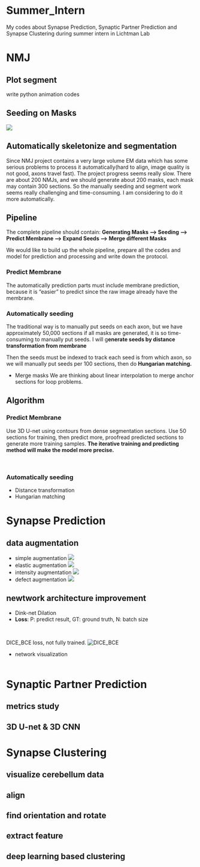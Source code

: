# Summer_Intern
My codes about Synapse Prediction, Synaptic Partner Prediction and Synapse Clustering during summer intern in Lichtman Lab

# NMJ
## Plot segment
write python animation codes
<img src="https://github.com/james20141606/Summer_Intern/blob/master/NMJ/plot_segment/output.gif" style="width: 10px;"/>
## Seeding on Masks
![](https://github.com/james20141606/Summer_Intern/blob/master/NMJ/plot_segment/seeding.png)

## Automatically skeletonize and segmentation


Since NMJ project contains a very large volume EM data which has some serious problems to process it automatically(hard to align, image quality is not good, axons travel fast). The project progress seems really slow. There are about 200 NMJs, and we should generate about 200 masks, each mask may contain 300 sections. So the manually seeding and segment work seems really challenging and time-consuming. I am considering to do it more automatically.

## Pipeline
The complete pipeline should contain: 
**Generating Masks —> Seeding —> Predict Membrane —> Expand Seeds —> Merge different Masks**

We would like to build up the whole pipeline, prepare all the codes and model for prediction and processing and write down the protocol.

### Predict Membrane
The automatically prediction parts must include membrane prediction, because it is “easier” to predict since the raw image already have the membrane.

###  Automatically seeding
The traditional way is to manually put seeds on each axon, but we have approximately 50,000 sections if all masks are generated, it is so time-consuming to manually put seeds. I will g**enerate seeds by distance transformation from membrane**

Then the seeds must be indexed to track each seed is from which axon, so we will manually put seeds  per 100 sections, then do **Hungarian matching.**

- Merge masks
We are thinking about linear interpolation to merge anchor sections for loop problems.

## Algorithm
### Predict Membrane
Use 3D U-net using contours from dense segmentation sections. Use 50 sections for training, then predict more, proofread predicted sections to generate more training samples. **The iterative training and predicting method will make the model more precise.**

<img src="https://github.com/james20141606/Summer_Intern/blob/master/synapse_prediction/plot/focalloss.png" style="width: 2px;"/>

<img src="https://github.com/james20141606/Summer_Intern/blob/master/synapse_prediction/plot/focaldiceloss.png" style="width: 2px;"/>


### Automatically seeding
- Distance transformation
- Hungarian matching


# Synapse Prediction
## data augmentation
- simple augmentation
![](https://github.com/james20141606/Summer_Intern/blob/master/synapse_prediction/plot/simple.png)
- elastic augmentation
![](https://github.com/james20141606/Summer_Intern/blob/master/synapse_prediction/plot/elastic.png)
- intensity augmentation
![](https://github.com/james20141606/Summer_Intern/blob/master/synapse_prediction/plot/intensity.png)
- defect augmentation
![](https://github.com/james20141606/Summer_Intern/blob/master/synapse_prediction/plot/defect.png)

## newtwork architecture improvement
- Dink-net Dilation
- **Loss**: P: predict result, GT: ground truth, N: batch size

<img src="https://github.com/james20141606/Summer_Intern/blob/master/synapse_prediction/plot/loss.png" style="width: 2px;"/>

<img src="https://github.com/james20141606/Summer_Intern/blob/master/synapse_prediction/plot/focalloss.png" style="width: 2px;"/>

<img src="https://github.com/james20141606/Summer_Intern/blob/master/synapse_prediction/plot/focaldiceloss.png" style="width: 2px;"/>

DICE_BCE loss, not fully trained.
![DICE_BCE](https://github.com/james20141606/Summer_Intern/blob/master/synapse_prediction/plot/trainloss.png)

- network visualization
<img src="https://github.com/james20141606/Summer_Intern/blob/master/synapse_prediction/plot/Digraph.gv-1.png" style="width: 2px;"/>

# Synaptic Partner Prediction 
## metrics study
## 3D U-net & 3D CNN

# Synapse Clustering
## visualize cerebellum data
## align
## find orientation and rotate
## extract feature
## deep learning based clustering

